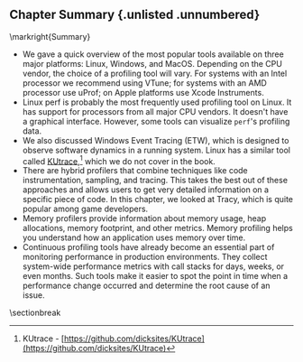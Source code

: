 ## Chapter Summary {.unlisted .unnumbered}

\markright{Summary}

* We gave a quick overview of the most popular tools available on three major platforms: Linux, Windows, and MacOS. Depending on the CPU vendor, the choice of a profiling tool will vary. For systems with an Intel processor we recommend using VTune; for systems with an AMD processor use uProf; on Apple platforms use Xcode Instruments. 
* Linux perf is probably the most frequently used profiling tool on Linux. It has support for processors from all major CPU vendors. It doesn't have a graphical interface. However, some tools can visualize `perf`'s profiling data.
* We also discussed Windows Event Tracing (ETW), which is designed to observe software dynamics in a running system. Linux has a similar tool called [KUtrace](https://github.com/dicksites/KUtrace),[^1] which we do not cover in the book.
* There are hybrid profilers that combine techniques like code instrumentation, sampling, and tracing. This takes the best out of these approaches and allows users to get very detailed information on a specific piece of code. In this chapter, we looked at Tracy, which is quite popular among game developers.
* Memory profilers provide information about memory usage, heap allocations, memory footprint, and other metrics. Memory profiling helps you understand how an application uses memory over time.
* Continuous profiling tools have already become an essential part of monitoring performance in production environments. They collect system-wide performance metrics with call stacks for days, weeks, or even months. Such tools make it easier to spot the point in time when a performance change occurred and determine the root cause of an issue.

[^1]: KUtrace - [https://github.com/dicksites/KUtrace](https://github.com/dicksites/KUtrace)

\sectionbreak
